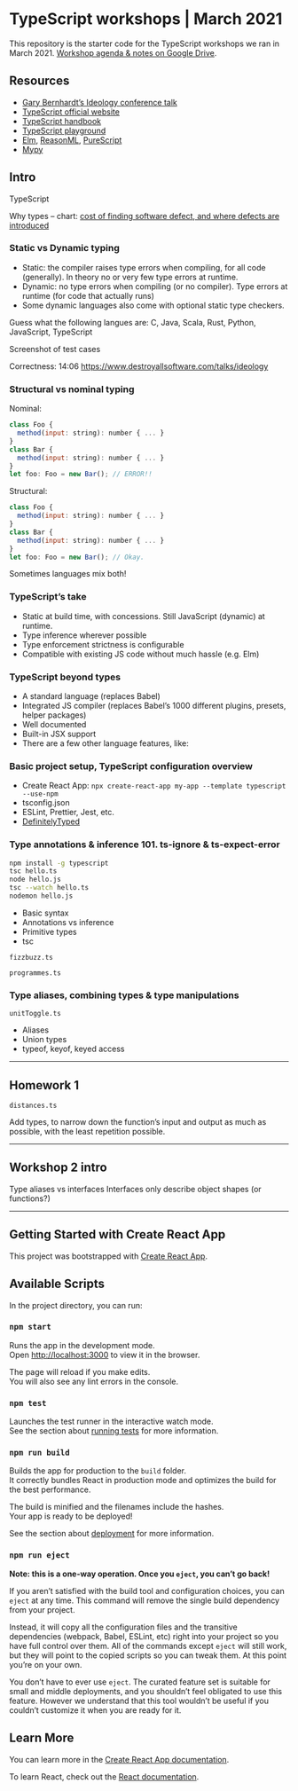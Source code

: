 # TypeScript workshops | March 2021

This repository is the starter code for the TypeScript workshops we ran in March 2021. [Workshop agenda & notes on Google Drive](https://docs.google.com/document/d/1-UgoJMTJh6TWRE_xsQfCH1WFmWCl-aKtFy3CAzNq5eg/edit).

## Resources

- [Gary Bernhardt’s Ideology conference talk](https://www.destroyallsoftware.com/talks/ideology)
- [TypeScript official website](https://www.typescriptlang.org/)
- [TypeScript handbook](https://www.typescriptlang.org/docs/handbook/intro.html)
- [TypeScript playground](https://www.typescriptlang.org/play)
- [Elm](https://elm-lang.org/), [ReasonML](https://reasonml.github.io/), [PureScript](https://www.purescript.org/)
- [Mypy](https://mypy.readthedocs.io/en/stable/)

## Intro

TypeScript

Why types – chart: [cost of finding software defect, and where defects are introduced](https://www.stickyminds.com/article/shift-left-approach-software-testing)

### Static vs Dynamic typing

- Static: the compiler raises type errors when compiling, for all code (generally). In theory no or very few type errors at runtime.
- Dynamic: no type errors when compiling (or no compiler). Type errors at runtime (for code that actually runs)
- Some dynamic languages also come with optional static type checkers.

Guess what the following langues are: C, Java, Scala, Rust, Python, JavaScript, TypeScript

Screenshot of test cases

Correctness: 14:06 https://www.destroyallsoftware.com/talks/ideology

### Structural vs nominal typing

Nominal:

```js
class Foo {
  method(input: string): number { ... }
}
class Bar {
  method(input: string): number { ... }
}
let foo: Foo = new Bar(); // ERROR!!
```

Structural:

```js
class Foo {
  method(input: string): number { ... }
}
class Bar {
  method(input: string): number { ... }
}
let foo: Foo = new Bar(); // Okay.
```

Sometimes languages mix both!

### TypeScript’s take

- Static at build time, with concessions. Still JavaScript (dynamic) at runtime.
- Type inference wherever possible
- Type enforcement strictness is configurable
- Compatible with existing JS code without much hassle (e.g. Elm)

### TypeScript beyond types

- A standard language (replaces Babel)
- Integrated JS compiler (replaces Babel’s 1000 different plugins, presets, helper packages)
- Well documented
- Built-in JSX support
- There are a few other language features, like:

### Basic project setup, TypeScript configuration overview

- Create React App: `npx create-react-app my-app --template typescript --use-npm`
- tsconfig.json
- ESLint, Prettier, Jest, etc.
- [DefinitelyTyped](https://github.com/DefinitelyTyped/DefinitelyTyped)

### Type annotations & inference 101. ts-ignore & ts-expect-error

```sh
npm install -g typescript
tsc hello.ts
node hello.js
tsc --watch hello.ts
nodemon hello.js
```

- Basic syntax
- Annotations vs inference
- Primitive types
- tsc

`fizzbuzz.ts`

`programmes.ts`

### Type aliases, combining types & type manipulations

`unitToggle.ts`

- Aliases
- Union types
- typeof, keyof, keyed access

---

## Homework 1

`distances.ts`

Add types, to narrow down the function’s input and output as much as possible, with the least repetition possible.

---

## Workshop 2 intro

Type aliases vs interfaces
Interfaces only describe object shapes (or functions?)

---

## Getting Started with Create React App

This project was bootstrapped with [Create React App](https://github.com/facebook/create-react-app).

## Available Scripts

In the project directory, you can run:

### `npm start`

Runs the app in the development mode.\
Open [http://localhost:3000](http://localhost:3000) to view it in the browser.

The page will reload if you make edits.\
You will also see any lint errors in the console.

### `npm test`

Launches the test runner in the interactive watch mode.\
See the section about [running tests](https://facebook.github.io/create-react-app/docs/running-tests) for more information.

### `npm run build`

Builds the app for production to the `build` folder.\
It correctly bundles React in production mode and optimizes the build for the best performance.

The build is minified and the filenames include the hashes.\
Your app is ready to be deployed!

See the section about [deployment](https://facebook.github.io/create-react-app/docs/deployment) for more information.

### `npm run eject`

**Note: this is a one-way operation. Once you `eject`, you can’t go back!**

If you aren’t satisfied with the build tool and configuration choices, you can `eject` at any time. This command will remove the single build dependency from your project.

Instead, it will copy all the configuration files and the transitive dependencies (webpack, Babel, ESLint, etc) right into your project so you have full control over them. All of the commands except `eject` will still work, but they will point to the copied scripts so you can tweak them. At this point you’re on your own.

You don’t have to ever use `eject`. The curated feature set is suitable for small and middle deployments, and you shouldn’t feel obligated to use this feature. However we understand that this tool wouldn’t be useful if you couldn’t customize it when you are ready for it.

## Learn More

You can learn more in the [Create React App documentation](https://facebook.github.io/create-react-app/docs/getting-started).

To learn React, check out the [React documentation](https://reactjs.org/).
